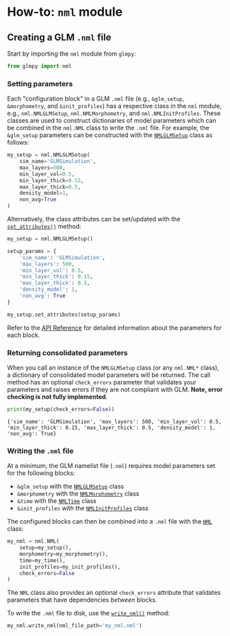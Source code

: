 # How-to: `nml` module

## Creating a GLM `.nml` file

Start by importing the `nml` module from `glmpy`:

```python
from glmpy import nml
```

### Setting parameters

Each "configuration block" in a GLM `.nml` file (e.g., `&glm_setup`, `&morphometry`, and `&init_profiles`) has a respective class in the `nml` module, e.g., `nml.NMLGLMSetup`, `nml.NMLMorphometry`, and `nml.NMLInitProfiles`. These classes are used to construct dictionaries of model parameters which can be combined in the `nml.NML` class to write the `.nml` file. For example, the `&glm_setup` parameters can be constructed with the [`NMLGLMSetup`](../nml.md#glmpy.nml.NMLGLMSetup) class as follows:

```python
my_setup = nml.NMLGLMSetup(
    sim_name='GLMSimulation',
    max_layers=500,
    min_layer_vol=0.5,
    min_layer_thick=0.15,
    max_layer_thick=0.5,
    density_model=1,
    non_avg=True
)
```

Alternatively, the class attributes can be set/updated with the [`set_attributes()`](../nml.md#glmpy.nml.NMLBase.set_attributes) method:

```python
my_setup = nml.NMLGLMSetup()

setup_params = {
    'sim_name': 'GLMSimulation',
    'max_layers': 500,
    'min_layer_vol': 0.5,
    'min_layer_thick': 0.15,
    'max_layer_thick': 0.5,
    'density_model': 1,
    'non_avg': True
}

my_setup.set_attributes(setup_params)
```

Refer to the [API Reference](../nml.md#glmpy.nml.NML) for detailed information about the parameters for each block.

### Returning consolidated parameters

When you call an instance of the `NMLGLMSetup` class (or any `nml.NML*` class), a dictionary of consolidated model parameters will be returned. The call method has an optional `check_errors` parameter that validates your parameters and raises errors if they are not compliant with GLM. **Note, error checking is not fully implemented**.

```python
print(my_setup(check_errors=False))
```

```
{'sim_name': 'GLMSimulation', 'max_layers': 500, 'min_layer_vol': 0.5, 'min_layer_thick': 0.15, 'max_layer_thick': 0.5, 'density_model': 1, 'non_avg': True}
```

### Writing the `.nml` file

At a minimum, the GLM namelist file (`.nml`) requires model parameters set for the following blocks:

- `&glm_setup` with the [`NMLGLMSetup`](../nml.md#glmpy.nml.NMLGLMSetup) class
- `&morphometry` with the [`NMLMorphometry`](../nml.md#glmpy.nml.NMLMorphometry) class
- `&time` with the [`NMLTime`](../nml.md#glmpy.nml.NMLTime) class
- `&init_profiles` with the [`NMLInitProfiles`](../nml.md#glmpy.nml.NMLInitProfiles) class

The configured blocks can then be combined into a `.nml` file with the [`NML`](../nml.md#glmpy.nml.NML) class:

```python
my_nml = nml.NML(
    setup=my_setup(),
    morphometry=my_morphometry(),
    time=my_time(),
    init_profiles=my_init_profiles(),
    check_errors=False
)
```
The `NML` class also provides an optional `check_errors` attribute that validates parameters that have dependencies *between* blocks.

To write the `.nml` file to disk, use the [`write_nml()`](../nml.md#glmpy.nml.NML.write_nml) method:

```python
my_nml.write_nml(nml_file_path='my_nml.nml')
```
